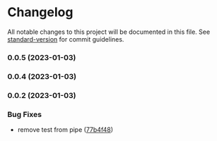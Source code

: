 # Changelog

All notable changes to this project will be documented in this file. See [standard-version](https://github.com/conventional-changelog/standard-version) for commit guidelines.

### 0.0.5 (2023-01-03)

### 0.0.4 (2023-01-03)

### 0.0.2 (2023-01-03)


### Bug Fixes

* remove test from pipe ([77b4f48](https://github.com/z22092/safe2pay_node_sdk/commit/77b4f489b43368af35048690379f6ac2cea8648a))
